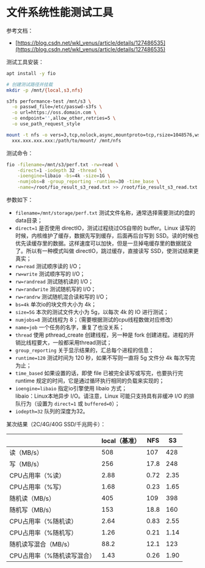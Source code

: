 
# 文件系统性能测试工具
参考文档：

- [https://blog.csdn.net/wkl_venus/article/details/127486535](https://blog.csdn.net/wkl_venus/article/details/127486535)

测试工具安装：
```bash
apt install -y fio
```
```bash
# 创建测试路径并挂载
mkdir -p /mnt/{local,s3,nfs}

s3fs performance-test /mnt/s3 \
  -o passwd_file=/etc/passwd-s3fs \
  -o url=https://oss.domain.com \
  -o endpoint='',allow_other,retries=5 \
  -o use_path_request_style

mount -t nfs -o vers=3,tcp,nolock,async,mountproto=tcp,rsize=1048576,wsize=1048576 \
  xxx.xxx.xxx.xxx:/path/to/mount/ /mnt/nfs
```
测试命令：
```bash
fio -filename=/mnt/s3/perf.txt -rw=read \
    -direct=1 -iodepth 32 -thread \
    -ioengine=libaio -bs=4k -size=1G \
    -numjobs=8 -group_reporting -runtime=30 -time_base \
    -name=/root/fio_result_s3_read.txt >> /root/fio_result_s3_read.txt
```
参数如下：

- `filename=/mnt/storage/perf.txt` 测试文件名称，通常选择需要测试的盘的data目录；
- `direct=1` 是否使用 directIO，测试过程绕过OS自带的 buffer。Linux 读写的时候，内核维护了缓存，数据先写到缓存，后面再后台写到 SSD。读的时候也优先读缓存里的数据。这样速度可以加快，但是一旦掉电缓存里的数据就没了。所以有一种模式叫做 directIO，跳过缓存，直接读写 SSD，使测试结果更真实；
- `rw=read` 测试顺序读的 I/O；
- `rw=write` 测试顺序写的 I/O；
- `rw=randread` 测试随机读的 I/O；
- `rw=randwrite` 测试随机写的 I/O；
- `rw=randrw` 测试随机混合读和写的 I/O；
- `bs=4k` 单次io的块文件大小为 4k；
- `size=5G` 本次的测试文件大小为 5g，以每次 4k 的 IO 进行测试；
- `numjobs=8` 测试线程为 8；（需要根据测试的cpu线程数做对应修改）
- `name=job` 一个任务的名字，重复了也没关系； 
- `thread` 使用 pthread_create 创建线程，另一种是 fork 创建进程。进程的开销比线程要大，一般都采用thread测试；
- `group_reporting` 关于显示结果的，汇总每个进程的信息；
- `runtime=120` 测试时间为 120 秒，如果不写则一直将 5g 文件分 4k 每次写完为止；
- `time_based` 如果设置的话，即使 file 已被完全读写或写完，也要执行完 runtime 规定的时间，它是通过循环执行相同的负载来实现的；
- `ioengine=libaio` 指定io引擎使用 libaio 方式；<br />libaio：Linux本地异步 I/O。请注意，Linux 可能只支持具有非缓冲 I/O 的排队行为（设置为 `direct=1` 或 `buffered=0`）；
- `iodepth=32` 队列的深度为32。

某次结果（2C/4G/40G SSD/千兆网卡）：

|  | local（基准） | NFS | S3 |
| --- | --- | --- | --- |
| 读（MB/s） | 508 | 107 | 428 |
| 写（MB/s） | 256 | 17.8 | 248 |
| CPU占用率（%读） | 2.88 | 0.72 | 2.35 |
| CPU占用率（%写） | 1.68 | 0.23 | 1.65 |
| 随机读（MB/s） | 405 | 109 | 398 |
| 随机写（MB/s） | 153 | 18.8 | 160 |
| CPU占用率（%随机读） | 2.64 | 0.83 | 2.55 |
| CPU占用率（%随机写） | 1.26 | 0.21 | 1.14 |
| 随机读写混合（MB/s） | 88.2 | 12.1 | 123 |
| CPU占用率（%随机读写混合） | 1.43 | 0.26 | 1.90 |


